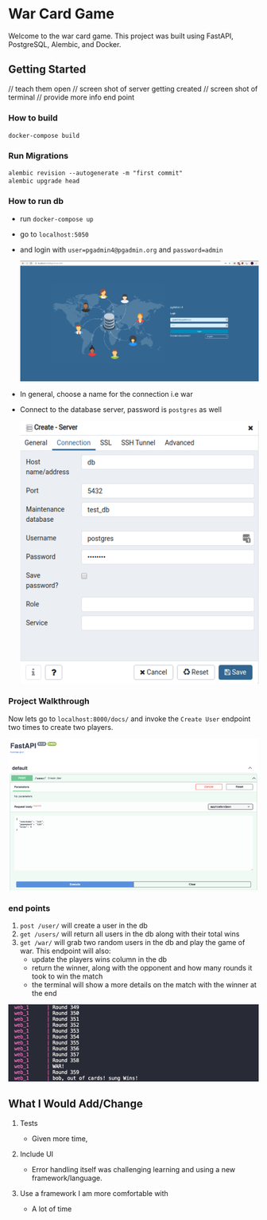 # War Card Game

Welcome to the war card game. This project was built using FastAPI, PostgreSQL, Alembic, and Docker.

## Getting Started

// teach them open
// screen shot of server getting created
// screen shot of terminal
// provide more info end point

### How to build

`docker-compose build`

### Run Migrations

```
alembic revision --autogenerate -m "first commit"
alembic upgrade head
```

### How to run db

- run `docker-compose up`
- go to `localhost:5050`
- and login with `user=pgadmin4@pgadmin.org` and `password=admin`

  ![pgadmin](/server/public/images/pgadmin.png)

- In general, choose a name for the connection i.e war
- Connect to the database server, password is `postgres` as well

  ![createserver](server/public/images/createserver.png)

### Project Walkthrough

Now lets go to `localhost:8000/docs/` and invoke the `Create User` endpoint two times to create two players.

![createuser](server/public/images/createuser.png)

### end points

1. `post /user/` will create a user in the db
2. `get /users/` will return all users in the db along with their total wins
3. `get /war/` will grab two random users in the db and play the game of war. This endpoint will also:
   - update the players wins column in the db
   - return the winner, along with the opponent and how many rounds it took to win the match
   - the terminal will show a more details on the match with the winner at the end

![war-terminal](server/public/images/warterminal.png)

## What I Would Add/Change

1. Tests

   - Given more time,

2. Include UI

   - Error handling itself was challenging learning and using a new framework/language.

3. Use a framework I am more comfortable with
   - A lot of time
